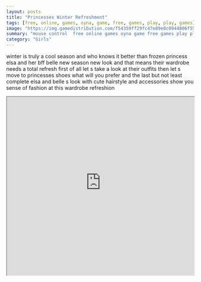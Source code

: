 ```yaml
---
layout: posts
title: "Princesses Winter Refreshment"
tags: [free, online, games, oyna, game, free, games, play, play, games]
image: "https://img.gamedistribution.com/f54359ff29fc47e89e0c0944806f55bf.jpg"
summary: "mouse control  free online games oyna game free games play play games"
category: "Girls"
---
```


winter is truly a cool season and who knows it better than frozen princess elsa and her bff belle new season new look and that means their wardrobe needs a total refresh first of all let s take a look at their outfits then let s move to princesses shoes what will you prefer and the last but not least complete elsa and belle s look with cute hairstyle and accessories show you sense of fashion at this wardrobe refreshion

<iframe width="100%" height="480px;" src="https://html5.gamedistribution.com/f54359ff29fc47e89e0c0944806f55bf/"></iframe>